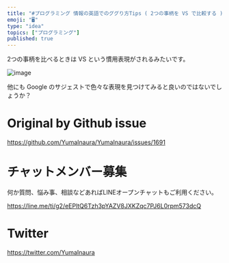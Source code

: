 ```yaml
---
title: "#プログラミング 情報の英語でのググり方Tips ( 2つの事柄を VS で比較する )"
emoji: "🖥"
type: "idea"
topics: ["プログラミング"]
published: true
---
```


2つの事柄を比べるときは VS という慣用表現がされるみたいです。

![image](https://user-images.githubusercontent.com/13635059/57272200-b5aaff80-70cd-11e9-89da-a5f1e8d61736.png)

他にも Google のサジェストで色々な表現を見つけてみると良いのではないでしょうか？

# Original by Github issue

https://github.com/YumaInaura/YumaInaura/issues/1691








<!-- Update From Qiita API -->

# チャットメンバー募集


何か質問、悩み事、相談などあればLINEオープンチャットもご利用ください。

https://line.me/ti/g2/eEPltQ6Tzh3pYAZV8JXKZqc7PJ6L0rpm573dcQ





# Twitter


https://twitter.com/YumaInaura


<!-- Update From Qiita API -->


